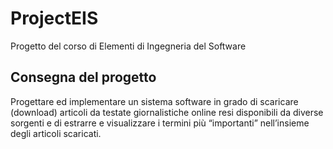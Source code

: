 # ProjectEIS
Progetto del corso di Elementi di Ingegneria del Software
## Consegna del progetto
Progettare ed implementare un sistema software in grado di
scaricare (download) articoli da testate giornalistiche online resi
disponibili da diverse sorgenti e di estrarre e visualizzare i termini
più “importanti” nell’insieme degli articoli scaricati.
